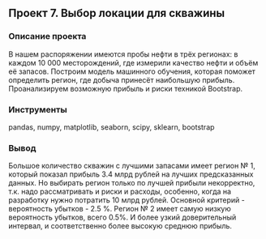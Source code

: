 ## Проект 7. Выбор локации для скважины

### Описание проекта

В нашем распоряжении имеются пробы нефти в трёх регионах: в каждом 10 000 месторождений, где измерили качество нефти и объём её запасов. Построим модель машинного обучения, которая поможет определить регион, где добыча принесёт наибольшую прибыль. Проанализируем возможную прибыль и риски техникой Bootstrap.

### Инструменты
pandas, numpy, matplotlib, seaborn, scipy, sklearn, bootstrap

### Вывод
Большое количество скважин с лучшими запасами имеет регион № 1, который показал прибыль 3.4 млрд рублей на лучших предсказанных данных. Но выбирать регион только по лучшей прибыли некорректно, т.к. надо рассматривать и риски и расходы, особенно, когда на разработку нужно потратить 10 млрд рублей. Основной критерий - вероятность убытков - 2.5 %. Регион № 2 имеет самую низкую вероятность убытков, всего 0.5%. И более узкий доверительный интервал, и соответственно более высокую среднюю прибыль.
